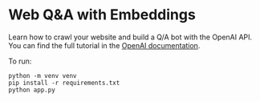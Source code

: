 # Web  Q&A with Embeddings

Learn how to crawl your website and build a Q/A bot with the OpenAI API. You can find the full tutorial in the [OpenAI documentation](https://platform.openai.com/docs/tutorials/web-qa-embeddings).

To run:

```
python -m venv venv
pip install -r requirements.txt
python app.py
```
